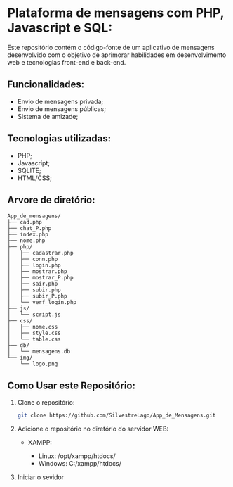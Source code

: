 # Plataforma de mensagens com PHP, Javascript e SQL:

Este repositório contém o código-fonte de um aplicativo de mensagens desenvolvido com o objetivo de aprimorar habilidades em desenvolvimento web e tecnologias front-end e back-end.

## Funcionalidades:
- Envio de mensagens privada;
- Envio de mensagens públicas;
- Sistema de amizade;

## Tecnologias utilizadas:

- PHP;
- Javascript;
- SQLITE;
- HTML/CSS;

## Arvore de diretório:
```
App_de_mensagens/
├── cad.php
├── chat_P.php
├── index.php
├── nome.php
├── php/
│   ├── cadastrar.php
│   ├── conn.php
│   ├── login.php
│   ├── mostrar.php
│   ├── mostrar_P.php
│   ├── sair.php
│   ├── subir.php
│   ├── subir_P.php
│   └── verf_login.php
├── js/
│   └── script.js
├── css/
│   ├── nome.css
│   ├── style.css
│   └── table.css
├── db/
│   └── mensagens.db
└── img/
    └── logo.png
```

## Como Usar este Repositório:

1. Clone o repositório:
   ```bash
   git clone https://github.com/SilvestreLago/App_de_Mensagens.git

2. Adicione o repositório no diretório do servidor WEB:

    - XAMPP: 
        
        - Linux: /opt/xampp/htdocs/
        - Windows: C:/xampp/htdocs/

3. Iniciar o sevidor
